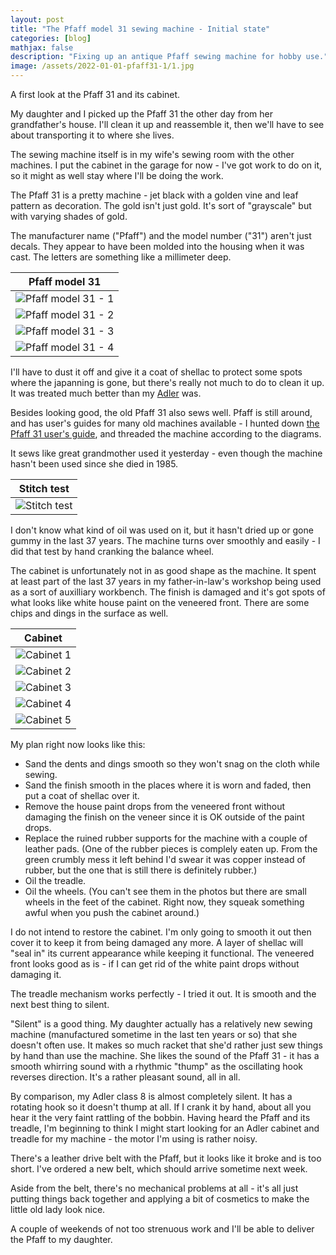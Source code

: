 ```yaml
---
layout: post
title: "The Pfaff model 31 sewing machine - Initial state"
categories: [blog]
mathjax: false
description: "Fixing up an antique Pfaff sewing machine for hobby use."
image: /assets/2022-01-01-pfaff31-1/1.jpg
---
```

A first look at the Pfaff 31 and its cabinet.

My daughter and I picked up the Pfaff 31 the other day from her grandfather's house.  I'll clean it up and reassemble it, then we'll have to see about transporting it to where she lives.

The sewing machine itself is in my wife's sewing room with the other machines.  I put the cabinet in the garage for now - I've got work to do on it, so it might as well stay where I'll be doing the work.

The Pfaff 31 is a pretty machine - jet black with a golden vine and leaf pattern as decoration.  The gold isn't just gold.  It's sort of "grayscale" but with varying shades of gold.

The manufacturer name ("Pfaff") and the model number ("31") aren't just decals.  They appear to have been molded into the housing when it was cast.  The letters are something like a millimeter deep.

|Pfaff model 31|
|-------------|
|![Pfaff model 31 - 1](/assets/2022-01-01-pfaff31-1/1.jpg)|
|![Pfaff model 31 - 2](/assets/2022-01-01-pfaff31-1/2.jpg)|
|![Pfaff model 31 - 3](/assets/2022-01-01-pfaff31-1/3.jpg)|
|![Pfaff model 31 - 4](/assets/2022-01-01-pfaff31-1/4.jpg)|

I'll have to dust it off and give it a coat of shellac to protect some spots where the japanning is gone, but there's really not much to do to clean it up.  It was treated much better than my [Adler](adler-toc) was.

Besides looking good, the old Pfaff 31 also sews well.  Pfaff is still around, and has user's guides for many old machines available - I hunted down [the Pfaff 31 user's guide](https://www.pfaff.com/SiteMedia/PFAFF/Products/Machines/Support-manuals/pfaff_30-manual-DE.PDF), and threaded the machine according to the diagrams.

It sews like great grandmother used it yesterday - even though the machine hasn't been used since she died in 1985.

|Stitch test|
|-----------|
|![Stitch test](/assets/2022-01-01-pfaff31-1/4A.jpg)|

I don't know what kind of oil was used on it, but it hasn't dried up or gone gummy in the last 37 years.  The machine turns over smoothly and easily - I did that test by hand cranking the balance wheel.

The cabinet is unfortunately not in as good shape as the machine.  It spent at least part of the last 37 years in my father-in-law's workshop being used as a sort of auxilliary workbench.  The finish is damaged and it's got spots of what looks like white house paint on the veneered front.  There are some chips and dings in the surface as well.

|Cabinet|
|-------|
|![Cabinet 1](/assets/2022-01-01-pfaff31-1/5.jpg)|
|![Cabinet 2](/assets/2022-01-01-pfaff31-1/6.jpg)|
|![Cabinet 3](/assets/2022-01-01-pfaff31-1/7.jpg)|
|![Cabinet 4](/assets/2022-01-01-pfaff31-1/8.jpg)|
|![Cabinet 5](/assets/2022-01-01-pfaff31-1/9.jpg)|

My plan right now looks like this:

- Sand the dents and dings smooth so they won't snag on the cloth while sewing.
- Sand the finish smooth in the places where it is worn and faded, then put a coat of shellac over it.
- Remove the house paint drops from the veneered front without damaging the finish on the veneer since it is OK outside of the paint drops.
- Replace the ruined rubber supports for the machine with a couple of leather pads. (One of the rubber pieces is complely eaten up.  From the green crumbly mess it left behind I'd swear it was copper instead of rubber, but the one that is still there is definitely rubber.)
- Oil the treadle.
- Oil the wheels. (You can't see them in the photos but there are small wheels in the feet of the cabinet.  Right now, they squeak something awful when you push the cabinet around.)

I do not intend to restore the cabinet.  I'm only going to smooth it out then cover it to keep it from being damaged any more.  A layer of shellac will "seal in" its current appearance while keeping it functional.  The veneered front looks good as is - if I can get rid of the white paint drops without damaging it.

The treadle mechanism works perfectly - I tried it out.  It is smooth and the next best thing to silent.

"Silent" is a good thing.  My daughter actually has a relatively new sewing machine (manufactured sometime in the last ten years or so) that she doesn't often use.  It makes so much racket that she'd rather just sew things by hand than use the machine. She likes the sound of the Pfaff 31 - it has a smooth whirring sound with a rhythmic "thump" as the oscillating hook reverses direction.  It's a rather pleasant sound, all in all.

By comparison, my Adler class 8 is almost completely silent.  It has a rotating hook so it doesn't thump at all.  If I crank it by hand, about all you hear it the very faint rattling of the bobbin.  Having heard the Pfaff and its treadle, I'm beginning to think I might start looking for an Adler cabinet and treadle for my machine - the motor I'm using is rather noisy.

There's a leather drive belt with the Pfaff, but it looks like it broke and is too short.  I've ordered a new belt, which should arrive sometime next week.

Aside from the belt, there's no mechanical problems at all - it's all just putting things back together and applying a bit of cosmetics to make the little old lady look nice.

A couple of weekends of not too strenuous work and I'll be able to deliver the Pfaff to my daughter.
